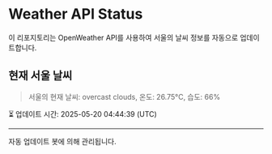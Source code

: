 
# Weather API Status

이 리포지토리는 OpenWeather API를 사용하여 서울의 날씨 정보를 자동으로 업데이트합니다.

## 현재 서울 날씨
> 서울의 현재 날씨: overcast clouds, 온도: 26.75°C, 습도: 66%

⏳ 업데이트 시간: 2025-05-20 04:44:39 (UTC)

---
자동 업데이트 봇에 의해 관리됩니다.

